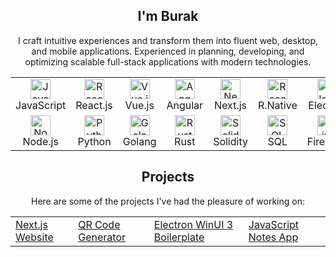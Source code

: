 <!-- Introduction -->
<div align="center">
  <h2>I'm Burak</h2>
  <p>I craft intuitive experiences and transform them into fluent web, desktop, and mobile applications. Experienced in planning, developing, and optimizing scalable full-stack applications with modern technologies.</p>
  <table>
    <tr>
      <td align="center" width="80">
        <img src="https://skillicons.dev/icons?i=js" alt="JavaScript" width="32" height="32" /><br>JavaScript
      </td>
      <td align="center" width="80">
        <img src="https://skillicons.dev/icons?i=react" alt="React.js" width="32" height="32" /><br>React.js
      </td>
      <td align="center" width="80">
        <img src="https://skillicons.dev/icons?i=vue" alt="Vue.js" width="32" height="32" /><br>Vue.js
      </td>
      <td align="center" width="80">
        <img src="https://skillicons.dev/icons?i=angular" alt="Angular" width="32" height="32" /><br>Angular
      </td>
      <td align="center" width="80">
        <img src="https://skillicons.dev/icons?i=nextjs" alt="Next.js" width="32" height="32" /><br>Next.js
      </td>
      <td align="center" width="80">
        <img src="https://skillicons.dev/icons?i=react" alt="React Native" width="32" height="32" /><br>R.Native
      </td>
      <td align="center" width="80">
        <img src="https://skillicons.dev/icons?i=electron" alt="Electron" width="32" height="32" /><br>Electron
      </td>
      <td align="center" width="80">
        <img src="https://skillicons.dev/icons?i=tauri" alt="Tauri" width="32" height="32" /><br>Tauri
      </td>
    </tr>
    <tr>
      <td align="center" width="80">
        <img src="https://skillicons.dev/icons?i=nodejs" alt="Node.js" width="32" height="32" /><br>Node.js
      </td>
      <td align="center" width="80">
        <img src="https://skillicons.dev/icons?i=python" alt="Python" width="32" height="32" /><br>Python
      </td>
      <td align="center" width="80">
        <img src="https://skillicons.dev/icons?i=go" alt="Golang" width="32" height="32" /><br>Golang
      </td>
      <td align="center" width="80">
        <img src="https://skillicons.dev/icons?i=rust" alt="Rust" width="32" height="32" /><br>Rust
      </td>
      <td align="center" width="80">
        <img src="https://skillicons.dev/icons?i=solidity" alt="Solidity" width="32" height="32" /><br>Solidity
      </td>
      <td align="center" width="80">
        <img src="https://skillicons.dev/icons?i=postgres" alt="SQL" width="32" height="32" /><br>SQL
      </td>
      <td align="center" width="80">
        <img src="https://skillicons.dev/icons?i=firebase" alt="Firebase" width="32" height="32" /><br>Firebase
      </td>
      <td align="center" width="80">
        <img src="https://skillicons.dev/icons?i=vercel" alt="Vercel" width="32" height="32" /><br>Vercel
      </td>
    </tr>
  </table>

<!-- Projects Section -->
<div align="center">
  <h2>Projects</h2>
  <p>Here are some of the projects I've had the pleasure of working on:</p>
  <table>
    <tr>
      <td><a href="https://github.com/burakunal28/kebap-nextjs-tailwind">Next.js Website</a></td>
      <td><a href="https://github.com/burakunal28/qrcode-generator">QR Code Generator</a></td>
      <td><a href="https://github.com/burakunal28/electron-react-fluentui-boilerplate">Electron WinUI 3 Boilerplate</a></td>
      <td><a href="https://github.com/burakunal28/colorful-notes">JavaScript Notes App</a></td>
    </tr>
  </table>
</div>
